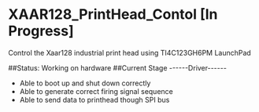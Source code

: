 # XAAR128_PrintHead_Contol [In Progress]
Control the Xaar128 industrial print head using TI4C123GH6PM LaunchPad

##Status:
Working on hardware
##Current Stage
  ------Driver------
  + Able to boot up and shut down correctly
  + Able to generate correct firing signal sequence
  + Able to send data to printhead though SPI bus
